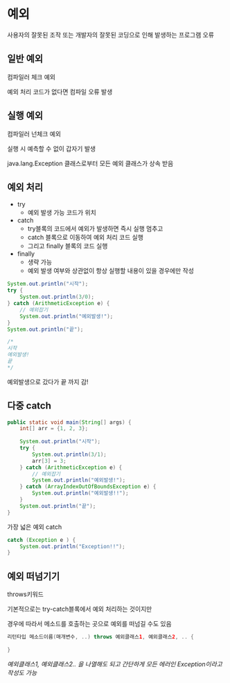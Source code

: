 # 예외

사용자의 잘못된 조작 또는 개발자의 잘못된 코딩으로 인해 발생하는 프로그램 오류



## 일반 예외

컴파일러 체크 예외 

예외 처리 코드가 없다면 컴파일 오류 발생



## 실행 예외

컴파일러 넌체크 예외

실행 시 예측할 수 없이 갑자기 발생



java.lang.Exception 클래스로부터 모든 예외 클래스가 상속 받음



## 예외 처리

* try
  * 예외 발생 가능 코드가 위치
* catch
  * try블록의 코드에서 예외가 발생하면 즉시 실행 멈추고
  * catch 블록으로 이동하여 예외 처리 코드 실행
  * 그리고 finally 블록의 코드 실행
* finally
  * 생략 가능
  * 예외 발생 여부와 상관없이 항상 실행할 내용이 있을 경우에만 작성



```java
System.out.println("시작");
try {
    System.out.println(3/0);
} catch (ArithmeticException e) {
    // 예외잡기
    System.out.println("예외발생!");
}
System.out.println("끝");

/*
시작
예외발생!
끝
*/
```

예외발생으로 갔다가 끝 까지 감!



## 다중 catch

```java
public static void main(String[] args) {
    int[] arr = {1, 2, 3};
    
    System.out.println("시작");
    try {
        System.out.println(3/1);
        arr[3] = 3;
    } catch (ArithmeticException e) {
        // 예외잡기
        System.out.println("예외발생!");
    } catch (ArrayIndexOutOfBoundsException e) {
        System.out.println("예외발생!!");
    }
    System.out.println("끝");
}
```

가장 넓은 예외 catch

```java
catch (Exception e ) {
    System.out.println("Exception!!");
}
```



## 예외 떠넘기기

throws키워드

기본적으로는 try-catch블록에서 예외 처리하는 것이지만

경우에 따라서 메소드를 호출하는 곳으로 예외를 떠넘길 수도 있음



```java
리턴타입 메소드이름(매개변수, ..) throws 예외클래스1, 예외클래스2, .. {
    
}
```

*예외클래스1, 예외클래스2.. 을 나열해도 되고 간단하게 모든 에러인 Exception이라고 작성도 가능*

